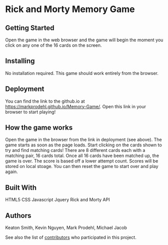 # Rick and Morty Memory Game

## Getting Started
Open the game in the web browser and the game will begin the moment you click on any one of the 16 cards on the screen.

## Installing
No installation required. This game should work entirely from the browser.

## Deployment

You can find the link to the github.io at https://markprodehl.github.io/Memory-Game/. Open this link in your browser to start playing!

## How the game works
Open the game in the browser from the link in deployment (see above). The game starts as soon as the page loads. Start clicking on the cards shown to try and find matching cards! There are 8 different cards each with a matching pair, 16 cards total. Once all 16 cards have been matched up, the game is over. The score is based off a lower attempt count. Scores will be stored on local stoage. You can then reset the game to start over and play again.

## Built With

HTML5
CSS
Javascript
Jquery
Rick and Morty API

## Authors

Keaton Smith, Kevin Nguyen, Mark Prodehl, Michael Jacob

See also the list of [contributors](https://github.com/your/project/contributors) who participated in this project.

 
